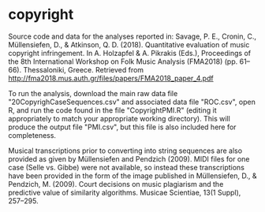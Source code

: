 # copyright
Source code and data for the analyses reported in: Savage, P. E., Cronin, C., Müllensiefen, D., &amp; Atkinson, Q. D. (2018). Quantitative evaluation of music copyright infringement. In A. Holzapfel &amp; A. Pikrakis (Eds.), Proceedings of the 8th International Workshop on Folk Music Analysis (FMA2018) (pp. 61–66). Thessaloniki, Greece. Retrieved from http://fma2018.mus.auth.gr/files/papers/FMA2018_paper_4.pdf

To run the analysis, download the main raw data file "20CopyrighCaseSequences.csv" and associated data file "ROC.csv", open R, and run the code found in the file "CopyrightPMI.R" (editing it appropriately to match your appropriate working directory). This will produce the output file "PMI.csv", but this file is also included here for completeness.

Musical transcriptions prior to converting into string sequences are also provided as given by Müllensiefen and Pendzich (2009). MIDI files for one case (Selle vs. Gibbe) were not available, so instead these transcriptions have been provided in the form of the image published in Müllensiefen, D., & Pendzich, M. (2009). Court decisions on music plagiarism and the predictive value of similarity algorithms. Musicae Scientiae, 13(1 Suppl), 257–295.

